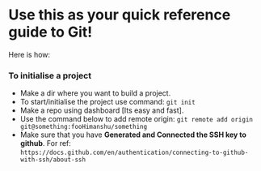 # Use this as your quick reference guide to Git!
Here is how:

### To initialise a project
- Make a dir where you want to build a project.
- To start/initialise the project use command:
		`git init`
- Make a repo using dashboard [Its easy and fast].
- Use the command below to add remote origin:
		`git remote add origin git@something:fooHimanshu/something`
- Make sure that you have <b>Generated and Connected the SSH key to github</b>. For ref:
   `https://docs.github.com/en/authentication/connecting-to-github-with-ssh/about-ssh`
